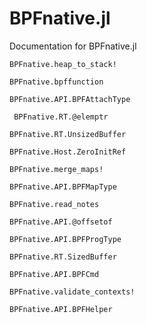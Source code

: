 # BPFnative.jl

Documentation for  BPFnative.jl 

```@docs
BPFnative.heap_to_stack!
```
```@docs
BPFnative.bpffunction
```
```@docs
BPFnative.API.BPFAttachType
```

```@docs
 BPFnative.RT.@elemptr
```

```@docs
BPFnative.RT.UnsizedBuffer
```

```@docs
BPFnative.Host.ZeroInitRef
```

```@docs
BPFnative.merge_maps!
```

```@docs
BPFnative.API.BPFMapType
```

```@docs
BPFnative.read_notes
```

```@docs
BPFnative.API.@offsetof
```

```@docs
BPFnative.API.BPFProgType
```

```@docs
BPFnative.RT.SizedBuffer
```

```@docs
BPFnative.API.BPFCmd
```

```@docs
BPFnative.validate_contexts! 
```

```@docs
BPFnative.API.BPFHelper
```
